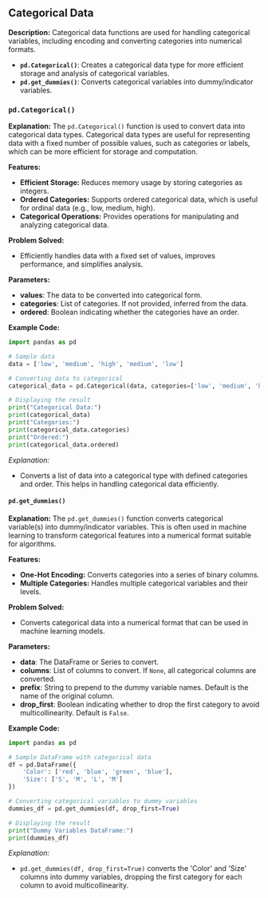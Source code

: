 ## Categorical Data

**Description:**
Categorical data functions are used for handling categorical variables, including encoding and converting categories into numerical formats.

- **`pd.Categorical()`**: Creates a categorical data type for more efficient storage and analysis of categorical variables.
- **`pd.get_dummies()`**: Converts categorical variables into dummy/indicator variables.
### `pd.Categorical()`

**Explanation:**
The `pd.Categorical()` function is used to convert data into categorical data types. Categorical data types are useful for representing data with a fixed number of possible values, such as categories or labels, which can be more efficient for storage and computation.

**Features:**
- **Efficient Storage:** Reduces memory usage by storing categories as integers.
- **Ordered Categories:** Supports ordered categorical data, which is useful for ordinal data (e.g., low, medium, high).
- **Categorical Operations:** Provides operations for manipulating and analyzing categorical data.

**Problem Solved:**
- Efficiently handles data with a fixed set of values, improves performance, and simplifies analysis.

**Parameters:**
- **values**: The data to be converted into categorical form.
- **categories**: List of categories. If not provided, inferred from the data.
- **ordered**: Boolean indicating whether the categories have an order.

**Example Code:**
```python
import pandas as pd

# Sample data
data = ['low', 'medium', 'high', 'medium', 'low']

# Converting data to categorical
categorical_data = pd.Categorical(data, categories=['low', 'medium', 'high'], ordered=True)

# Displaying the result
print("Categorical Data:")
print(categorical_data)
print("Categories:")
print(categorical_data.categories)
print("Ordered:")
print(categorical_data.ordered)
```
*Explanation:*
- Converts a list of data into a categorical type with defined categories and order. This helps in handling categorical data efficiently.

#### `pd.get_dummies()`

**Explanation:**
The `pd.get_dummies()` function converts categorical variable(s) into dummy/indicator variables. This is often used in machine learning to transform categorical features into a numerical format suitable for algorithms.

**Features:**
- **One-Hot Encoding:** Converts categories into a series of binary columns.
- **Multiple Categories:** Handles multiple categorical variables and their levels.

**Problem Solved:**
- Converts categorical data into a numerical format that can be used in machine learning models.

**Parameters:**
- **data**: The DataFrame or Series to convert.
- **columns**: List of columns to convert. If `None`, all categorical columns are converted.
- **prefix**: String to prepend to the dummy variable names. Default is the name of the original column.
- **drop_first**: Boolean indicating whether to drop the first category to avoid multicollinearity. Default is `False`.

**Example Code:**
```python
import pandas as pd

# Sample DataFrame with categorical data
df = pd.DataFrame({
    'Color': ['red', 'blue', 'green', 'blue'],
    'Size': ['S', 'M', 'L', 'M']
})

# Converting categorical variables to dummy variables
dummies_df = pd.get_dummies(df, drop_first=True)

# Displaying the result
print("Dummy Variables DataFrame:")
print(dummies_df)
```
*Explanation:*
- `pd.get_dummies(df, drop_first=True)` converts the 'Color' and 'Size' columns into dummy variables, dropping the first category for each column to avoid multicollinearity.

